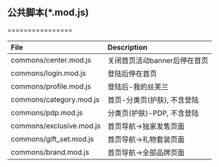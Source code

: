 ## 公共脚本(*.mod.js)
================

File | Description |
:--- | :---------- |
commons/center.mod.js | 关闭首页活动banner后停在首页
commons/login.mod.js |  登陆后停在首页
commons/profile.mod.js | 登陆后-我的丝芙兰
commons/category.mod.js | 首页-分类页(护肤), 不含登陆
commons/pdp.mod.js | 分类页(护肤)-PDP, 不含登陆
commons/exclusive.mod.js | 首页导航->独家发售页面
commons/gift_set.mod.js | 首页导航->礼物套装页面
commons/brand.mod.js | 首页导航->全部品牌页面